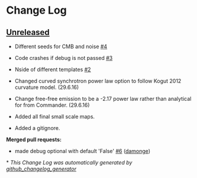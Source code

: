 # Change Log

## [Unreleased](https://github.com/bthorne93/PySM/tree/HEAD)

- Different seeds for CMB and noise [\#4](https://github.com/bthorne93/PySM/issues/4)
- Code crashes if debug is not passed [\#3](https://github.com/bthorne93/PySM/issues/3)
- Nside of different templates [\#2](https://github.com/bthorne93/PySM/issues/2)

- Changed curved synchrotron power law option to follow Kogut 2012 curvature model. (29.6.16)
- Change free-free emission to be a -2.17 power law rather than analytical for from Commander. (29.6.16)  

- Added all final small scale maps. 
- Added a gitignore.

**Merged pull requests:**

- made debug optional with default 'False' [\#6](https://github.com/bthorne93/PySM/pull/6) ([damonge](https://github.com/damonge))

\* *This Change Log was automatically generated by [github_changelog_generator](https://github.com/skywinder/Github-Changelog-Generator)*